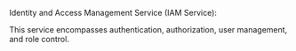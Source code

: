 Identity and Access Management Service (IAM Service):

This service encompasses authentication, authorization, user management, and role control.